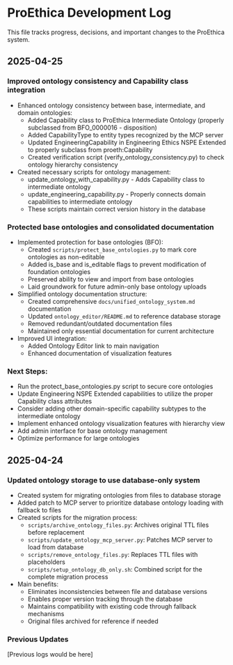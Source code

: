 # ProEthica Development Log

This file tracks progress, decisions, and important changes to the ProEthica system.

## 2025-04-25

### Improved ontology consistency and Capability class integration

- Enhanced ontology consistency between base, intermediate, and domain ontologies:
  - Added Capability class to ProEthica Intermediate Ontology (properly subclassed from BFO_0000016 - disposition)
  - Added CapabilityType to entity types recognized by the MCP server
  - Updated EngineeringCapability in Engineering Ethics NSPE Extended to properly subclass from proeth:Capability
  - Created verification script (verify_ontology_consistency.py) to check ontology hierarchy consistency
- Created necessary scripts for ontology management:
  - update_ontology_with_capability.py - Adds Capability class to intermediate ontology
  - update_engineering_capability.py - Properly connects domain capabilities to intermediate ontology
  - These scripts maintain correct version history in the database

### Protected base ontologies and consolidated documentation

- Implemented protection for base ontologies (BFO):
  - Created `scripts/protect_base_ontologies.py` to mark core ontologies as non-editable
  - Added is_base and is_editable flags to prevent modification of foundation ontologies
  - Preserved ability to view and import from base ontologies
  - Laid groundwork for future admin-only base ontology uploads
- Simplified ontology documentation structure:
  - Created comprehensive `docs/unified_ontology_system.md` documentation
  - Updated `ontology_editor/README.md` to reference database storage
  - Removed redundant/outdated documentation files
  - Maintained only essential documentation for current architecture
- Improved UI integration:
  - Added Ontology Editor link to main navigation
  - Enhanced documentation of visualization features

### Next Steps:
- Run the protect_base_ontologies.py script to secure core ontologies
- Update Engineering NSPE Extended capabilities to utilize the proper Capability class attributes
- Consider adding other domain-specific capability subtypes to the intermediate ontology
- Implement enhanced ontology visualization features with hierarchy view
- Add admin interface for base ontology management
- Optimize performance for large ontologies

## 2025-04-24

### Updated ontology storage to use database-only system

- Created system for migrating ontologies from files to database storage
- Added patch to MCP server to prioritize database ontology loading with fallback to files
- Created scripts for the migration process:
  - `scripts/archive_ontology_files.py`: Archives original TTL files before replacement
  - `scripts/update_ontology_mcp_server.py`: Patches MCP server to load from database
  - `scripts/remove_ontology_files.py`: Replaces TTL files with placeholders
  - `scripts/setup_ontology_db_only.sh`: Combined script for the complete migration process
- Main benefits:
  - Eliminates inconsistencies between file and database versions
  - Enables proper version tracking through the database
  - Maintains compatibility with existing code through fallback mechanisms
  - Original files archived for reference if needed

### Previous Updates

[Previous logs would be here]

